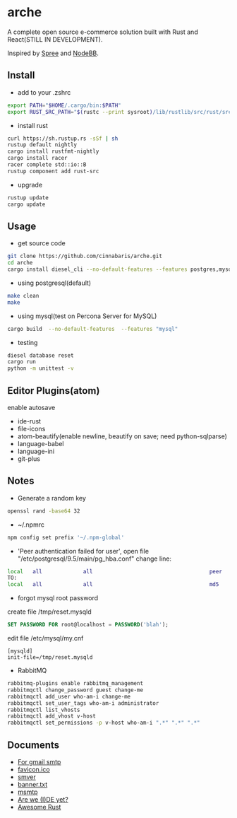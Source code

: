 # arche

A complete open source e-commerce solution built with Rust and React(STILL IN DEVELOPMENT).

Inspired by [Spree](https://github.com/spree/spree) and [NodeBB](https://github.com/NodeBB/NodeBB).

## Install

- add to your .zshrc

```bash
export PATH="$HOME/.cargo/bin:$PATH"
export RUST_SRC_PATH="$(rustc --print sysroot)/lib/rustlib/src/rust/src"
```

- install rust

```bash
curl https://sh.rustup.rs -sSf | sh
rustup default nightly
cargo install rustfmt-nightly
cargo install racer
racer complete std::io::B
rustup component add rust-src
```

- upgrade

```bash
rustup update
cargo update
```

## Usage

- get source code

```bash
git clone https://github.com/cinnabaris/arche.git
cd arche
cargo install diesel_cli --no-default-features --features postgres,mysql
```

- using postgresql(default)

```bash
make clean
make
```

- using mysql(test on Percona Server for MySQL)

```bash
cargo build  --no-default-features  --features "mysql"
```

- testing

```bash
diesel database reset
cargo run
python -m unittest -v
```

## Editor Plugins(atom)

enable autosave

- ide-rust
- file-icons
- atom-beautify(enable newline, beautify on save; need python-sqlparse)
- language-babel
- language-ini
- git-plus

## Notes

- Generate a random key

```bash
openssl rand -base64 32
```

- ~/.npmrc

```bash
npm config set prefix '~/.npm-global'
```

- 'Peer authentication failed for user', open file "/etc/postgresql/9.5/main/pg_hba.conf" change line:

```bash
local   all             all                                     peer
TO:
local   all             all                                     md5
```

- forgot mysql root password

create file  /tmp/reset.mysqld

```sql
SET PASSWORD FOR root@localhost = PASSWORD('blah');
```

edit file /etc/mysql/my.cnf

```text
[mysqld]
init-file=/tmp/reset.mysqld
```

- RabbitMQ

```bash
rabbitmq-plugins enable rabbitmq_management
rabbitmqctl change_password guest change-me
rabbitmqctl add_user who-am-i change-me
rabbitmqctl set_user_tags who-am-i administrator
rabbitmqctl list_vhosts
rabbitmqctl add_vhost v-host
rabbitmqctl set_permissions -p v-host who-am-i ".*" ".*" ".*"
```

## Documents

- [For gmail smtp](http://stackoverflow.com/questions/20337040/gmail-smtp-debug-error-please-log-in-via-your-web-browser)
- [favicon.ico](http://icoconvert.com/)
- [smver](http://semver.org/)
- [banner.txt](http://patorjk.com/software/taag/)
- [msmtp](https://wiki.archlinux.org/index.php/msmtp)
- [Are we (I)DE yet?](https://areweideyet.com/)
- [Awesome Rust](https://github.com/rust-unofficial/awesome-rust)
